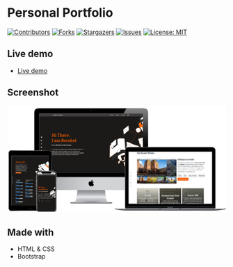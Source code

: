 # Personal Portfolio 

[![Contributors][contributors-shield]][contributors-url]
[![Forks][forks-shield]][forks-url]
[![Stargazers][stars-shield]][stars-url]
[![Issues][issues-shield]][issues-url]
[![License: MIT][license-shield]][license-url]


## Live demo
- [Live demo](https://berabjesus.github.io/Portfolio/)
## Screenshot

![screenshot](assets/images/BereketBeshane-Portfolio.png)

## Made with
- HTML & CSS
- Bootstrap


[contributors-shield]: https://img.shields.io/github/contributors/Berabjesus/Library
[contributors-url]: https://github.com/Berabjesus/Library/contributors
[forks-shield]: https://img.shields.io/github/forks/Berabjesus/Library
[forks-url]:https://github.com/Berabjesus/Library/network/members
[stars-shield]: https://img.shields.io/github/stars/Berabjesus/Library
[stars-url]: https://github.com/Berabjesus/Library/stargazers
[issues-shield]: https://img.shields.io/github/issues/Berabjesus/Library
[issues-url]: https://github.com/Berabjesus/Library/issues
[license-shield]: https://img.shields.io/badge/License-MIT-yellow.svg
[license-url]: https://github.com/Berabjesus/Library/development/LICENSE